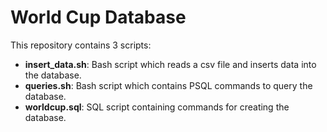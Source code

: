 # World Cup Database
This repository contains 3 scripts:
* **insert_data.sh**: Bash script which reads a csv file and inserts data into the database.
* **queries.sh**: Bash script which contains PSQL commands to query the database.
* **worldcup.sql**: SQL script containing commands for creating the database.
